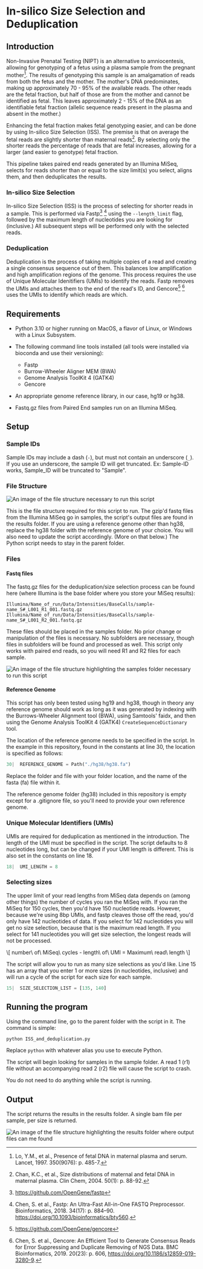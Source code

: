 # In-silico Size Selection and Deduplication

## Introduction

Non-Invasive Prenatal Testing (NIPT) is an alternative to amniocentesis, allowing for genotyping of a fetus using a plasma sample from the pregnant mother[^1]. The results of genotyping this sample is an amalgamation of reads from both the fetus and the mother. The mother's DNA predominates, making up approximately 70 - 95% of the available reads. The other reads are the fetal fraction, but half of those are from the mother and cannot be identified as fetal. This leaves approximately 2 - 15% of the DNA as an identifiable fetal fraction (allelic sequence reads present in the plasma and absent in the mother.) 

Enhancing the fetal fraction makes fetal genotyping easier, and can be done by using In-silico Size Selection (ISS). The premise is that on average the fetal reads are slightly shorter than maternal reads[^2]. By selecting only the shorter reads the percentage of reads that are fetal increases, allowing for a larger (and easier to genotype) fetal fraction.

This pipeline takes paired end reads generated by an Illumina MiSeq, selects for reads shorter than or equal to the size limit(s) you select, aligns them, and then deduplicates the results.

[^1]: Lo, Y.M., et al., Presence of fetal DNA in maternal plasma and serum. Lancet, 1997. 350(9076): p. 485-7.
[^2]: Chan, K.C., et al., Size distributions of maternal and fetal DNA in maternal plasma. Clin Chem, 2004. 50(1): p. 88-92.

### In-silico Size Selection

In-silico Size Selection (ISS) is the process of selecting for shorter reads in a sample. This is performed via Fastp[^3] [^4] using the `--length_limit` flag, followed by the maximum length of nucleotides you are looking for (inclusive.) All subsequent steps will be performed only with the selected reads.

[^3]: https://github.com/OpenGene/fastp
[^4]: Chen, S. et al., Fastp: An Ultra-Fast All-in-One FASTQ Preprocessor. Bioinformatics, 2018. 34(17): p. 884–90. https://doi.org/10.1093/bioinformatics/bty560.

### Deduplication

Deduplication is the process of taking multiple copies of a read and creating a single consensus sequence out of them. This balances low amplification and high amplification regions of the genome. This process requires the use of Unique Molecular Idenitifiers (UMIs) to identify the reads. Fastp removes the UMIs and attaches them to the end of the read's ID, and Gencore[^5] [^6] uses the UMIs to identify which reads are which.

[^5]: https://github.com/OpenGene/gencore
[^6]: Chen, S. et al., Gencore: An Efficient Tool to Generate Consensus Reads for Error Suppressing and Duplicate Removing of NGS Data. BMC Bioinformatics, 2019. 20(23): p. 606, https://doi.org/10.1186/s12859-019-3280-9.

## Requirements

* Python 3.10 or higher running on MacOS, a flavor of Linux, or Windows with a Linux Subsystem.
* The following command line tools installed (all tools were installed via bioconda and use their versioning):

	* Fastp
	* Burrow-Wheeler Aligner MEM (BWA)
	* Genome Analysis ToolKit 4 (GATK4)
	* Gencore

* An appropriate genome reference library, in our case, hg19 or hg38.
* Fastq.gz files from Paired End samples run on an Illumina MiSeq.

## Setup

### Sample IDs 
Sample IDs may include a dash (`-`), but must not contain an underscore (`_`). If you use an underscore, the sample ID will get truncated. Ex: Sample-ID works, Sample_ID will be truncated to "Sample".

### File Structure

![An image of the file structure necessary to run this script](https://artemisplayground.s3.us-east-2.amazonaws.com/static/share/images/nipt-informatics/parent_file_structure.png)

This is the file structure required for this script to run. The gzip'd fastq files from the Illumina MiSeq go in samples, the script's output files are found in the results folder. If you are using a reference genome other than hg38, replace the hg38 folder with the reference genome of your choice. You will also need to update the script accordingly. (More on that below.) The Python script needs to stay in the parent folder.

### Files

#### Fastq files
The fastq.gz files for the deduplication/size selection process can be found here (where Illumina is the base folder where you store your MiSeq results):  

```
Illumina/Name_of_run/Data/Intensities/BaseCalls/sample-name_S#_L001_R1_001.fastq.gz 
Illumina/Name_of_run/Data/Intensities/BaseCalls/sample-name_S#_L001_R2_001.fastq.gz
```
These files should be placed in the samples folder. No prior change or manipulation of the files is necessary. No subfolders are necessary, though files in subfolders will be found and processed as well. This script only works with paired end reads, so you will need R1 and R2 files for each sample.

![An image of the file structure highlighting the samples folder necessary to run this script](https://artemisplayground.s3.us-east-2.amazonaws.com/static/share/images/nipt-informatics/samples_file_structure.png)

#### Reference Genome

This script has only been tested using hg19 and hg38, though in theory any reference genome should work as long as it was generated by indexing with the Burrows-Wheeler Alignment tool (BWA), using Samtools' faidx, and then using the Genome Analysis ToolKit 4 (GATK4) `CreateSequenceDictionary` tool.

The location of the reference genome needs to be specified in the script. In the example in this repository, found in the constants at line 30, the location is specified as follows:

~~~python
30|  REFERENCE_GENOME = Path("./hg38/hg38.fa")
~~~

Replace the folder and file with your folder location, and the name of the fasta (fa) file within it.

The reference genome folder (hg38) included in this repository is empty except for a .gitignore file, so you'll need to provide your own reference genome.

### Unique Molecular Identifiers (UMIs)

UMIs are required for deduplication as mentioned in the introduction. The length of the UMI must be specified in the script. The script defaults to 8 nucleotides long, but can be changed if your UMI length is different. This is also set in the constants on line 18.

~~~python
18|  UMI_LENGTH = 8
~~~

### Selecting sizes

The upper limit of your read lengths from MiSeq data depends on (among other things) the number of cycles you ran the MiSeq with. If you ran the MiSeq for 150 cycles, then you'd have 150 nucleotide reads. However, because we're using 8bp UMIs, and fastp cleaves those off the read, you'd only have 142 nucleotides of data. If you select for 142 nucleotides you will get no size selection, because that is the maximum read length. If you select for 141 nucleotides you will get size selection, the longest reads will not be processed.

\\[ number\ of\ MiSeq\ cycles - length\ of\ UMI = Maximum\ read\ length \\]

The script will allow you to run as many size selections as you'd like. Line 15 has an array that you enter 1 or more sizes (in nucleotides, inclusive) and will run a cycle of the script for each size for each sample.

~~~python
15|  SIZE_SELECTION_LIST = [135, 140]
~~~

## Running the program

Using the command line, go to the parent folder with the script in it. The command is simple:

~~~
python ISS_and_deduplication.py
~~~

Replace `python` with whatever alias you use to execute Python.

The script will begin looking for samples in the sample folder. A read 1 (r1) file without an accompanying read 2 (r2) file will cause the script to crash. 

You do not need to do anything while the script is running. 

## Output

The script returns the results in the results folder. A single bam file per sample, per size is returned.

![An image of the file structure highlighting the results folder where output files can me found](https://artemisplayground.s3.us-east-2.amazonaws.com/static/share/images/nipt-informatics/results_file_structure.png)
